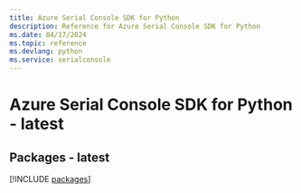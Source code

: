 ```yaml
---
title: Azure Serial Console SDK for Python
description: Reference for Azure Serial Console SDK for Python
ms.date: 04/17/2024
ms.topic: reference
ms.devlang: python
ms.service: serialconsole
---
```

# Azure Serial Console SDK for Python - latest
## Packages - latest
[!INCLUDE [packages](serial-console-index.md)]